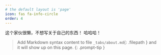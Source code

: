 ```yaml
---
# the default layout is 'page'
icon: fas fa-info-circle
order: 4
---
```


这个家伙很懒，不想写关于自己的东西！
哈哈哈！


> Add Markdown syntax content to file `_tabs/about.md`{: .filepath } and it will show up on this page.
{: .prompt-tip }


